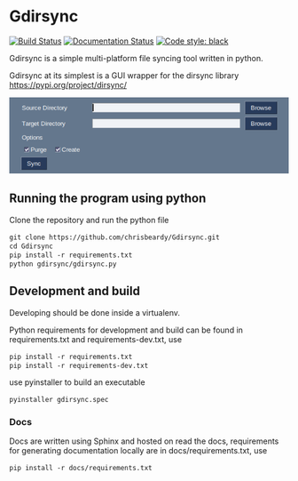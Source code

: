 # Gdirsync

[![Build Status](https://travis-ci.com/chrisbeardy/Gdirsync.svg?branch=master)](https://travis-ci.com/chrisbeardy/Gdirsync)
[![Documentation Status](https://readthedocs.org/projects/gdirsync/badge/?version=latest)](https://gdirsync.readthedocs.io/en/latest/?badge=latest)
[![Code style: black](https://img.shields.io/badge/code%20style-black-000000.svg)](https://github.com/psf/black)

Gdirsync is a simple multi-platform file syncing tool written in python.
 
Gdirsync at its simplest is a GUI wrapper for the dirsync library https://pypi.org/project/dirsync/

![main_screenshot](resources/main_screenshot.png)

## Running the program using python
Clone the repository and run the python file
```
git clone https://github.com/chrisbeardy/Gdirsync.git
cd Gdirsync
pip install -r requirements.txt
python gdirsync/gdirsync.py 
```

## Development and build
Developing should be done inside a virtualenv.

Python requirements for development and build can be found in requirements.txt and requirements-dev.txt, use
```
pip install -r requirements.txt
pip install -r requirements-dev.txt
```

use pyinstaller to build an executable

```
pyinstaller gdirsync.spec
```

### Docs
Docs are written using Sphinx and hosted on read the docs, requirements for generating documentation locally are in docs/requirements.txt, use
```
pip install -r docs/requirements.txt
```
